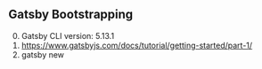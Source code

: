 
## Gatsby Bootstrapping
0. Gatsby CLI version: 5.13.1
1. https://www.gatsbyjs.com/docs/tutorial/getting-started/part-1/
2. gatsby new

